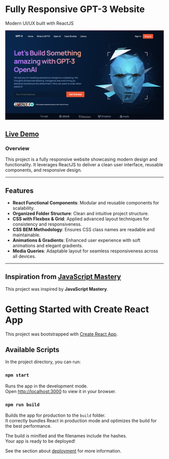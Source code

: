 # Fully Responsive GPT-3 Website  
Modern UI/UX built with ReactJS  

![Screenshot](src/assets/screenshot.png)  

## [Live Demo](https://mb-gpt-3.netlify.app/)  

### **Overview**  
This project is a fully responsive website showcasing modern design and functionality. It leverages ReactJS to deliver a clean user interface, reusable components, and responsive design.

---

## **Features**  
- **React Functional Components**: Modular and reusable components for scalability.  
- **Organized Folder Structure**: Clean and intuitive project structure.  
- **CSS with Flexbox & Grid**: Applied advanced layout techniques for consistency and responsiveness.  
- **CSS BEM Methodology**: Ensures CSS class names are readable and maintainable.  
- **Animations & Gradients**: Enhanced user experience with soft animations and elegant gradients.  
- **Media Queries**: Adaptable layout for seamless responsiveness across all devices.  

---

## **Inspiration from [JavaScript Mastery](https://www.youtube.com/@javascriptmastery)**  
This project was inspired by **JavaScript Mastery**.




# Getting Started with Create React App

This project was bootstrapped with [Create React App](https://github.com/facebook/create-react-app).

## Available Scripts

In the project directory, you can run:

### `npm start`

Runs the app in the development mode.\
Open [http://localhost:3000](http://localhost:3000) to view it in your browser.


### `npm run build`

Builds the app for production to the `build` folder.\
It correctly bundles React in production mode and optimizes the build for the best performance.

The build is minified and the filenames include the hashes.\
Your app is ready to be deployed!

See the section about [deployment](https://facebook.github.io/create-react-app/docs/deployment) for more information.

